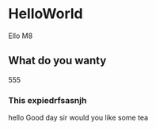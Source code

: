 # HelloWorld
Ello M8
## What do you wanty
555
### This expiedrfsasnjh
hello
Good day sir would you like some tea
